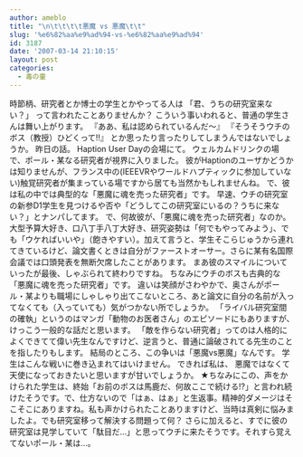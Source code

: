 ```yaml
---
author: ameblo
title: "\n\t\t\t\t悪魔 vs 悪魔\t\t"
slug: '%e6%82%aa%e9%ad%94-vs-%e6%82%aa%e9%ad%94'
id: 3187
date: '2007-03-14 21:10:15'
layout: post
categories:
  - 毒の壷
---
```


時節柄、研究者とか博士の学生とかやってる人は 「君、うちの研究室来ない？」 って言われたことありませんか？ こういう事いわれると、普通の学生さんは舞い上がります。 『ああ、私は認められているんだ～』 『そうそうウチのボス（教授）ひどくって!!』 とか思ったり言ったりしてしまうんではないでしょうか。 昨日の話。 Haption User Dayの会場にて。 ウェルカムドリンクの場で、ポール・某なる研究者が視界に入りました。 彼がHaptionのユーザかどうかは知りませんが、フランス中の(IEEEVRやワールドハプティックに参加していない)触覚研究者が集まっている場ですから居ても当然かもしれませんね。 で、彼は私の中では典型的な「悪魔に魂を売った研究者」です。 早速、ウチの研究室の新参D1学生を見つけるや否や「どうしてこの研究室にいるの？うちに来ない？」とナンパしてます。 で、何故彼が、「悪魔に魂を売った研究者」なのか。 大型予算大好き、口八丁手八丁大好き、研究姿勢は「何でもやってみよう」、でも「ウケればいいや」（飽きやすい）。加えて言うと、学生そこらじゅうから連れてきているけど、論文書くときは自分がファーストオーサー。さらに某有名国際会議では口頭発表を無断欠席したことがあります。 まあ彼のスマイルについていったが最後、しゃぶられて終わりですね。 ちなみにウチのボスも古典的な「悪魔に魂を売った研究者」です。 違いは笑顔がさわやかで、奥さんがポール・某よりも職場にしゃしゃり出てこないところ、あと論文に自分の名前が入ってなくても（入っていても）気がつかない所でしょうか。 「ライバル研究室間の確執」というのはマンガ「動物のお医者さん」のエピソードにもありますが、けっこう一般的な話だと思います。 「敵を作らない研究者」ってのは人格的によくできてて偉い先生なんですけど、逆言うと、普通に論破されてる先生のことを指したりもします。 結局のところ、この争いは「悪魔vs悪魔」なんです。 学生はこんな戦いに巻き込まれてはいけません。 できれば私は、 悪魔ではなくて天使になっておきたいと思いますが甘いでしょうか。 ★ちなみにこの、声をかけられた学生は、終始「お前のボスは馬鹿だ、何故ここで続ける!?」と言われ続けたそうです。で、仕方ないので「はぁ、はぁ」と生返事。精神的ダメージはそこそこにありますね。私も声かけられたことありますけど、当時は真剣に悩みましたよ。でも研究室移って解決する問題って何？ さらに加えると、すでに彼の研究室は見学していて「駄目だ…」と思ってウチに来たそうです。それすら覚えてないポール・某は…。
